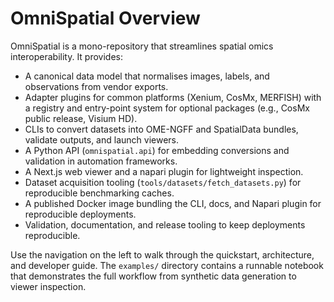# OmniSpatial Overview

OmniSpatial is a mono-repository that streamlines spatial omics interoperability. It provides:

- A canonical data model that normalises images, labels, and observations from vendor exports.
- Adapter plugins for common platforms (Xenium, CosMx, MERFISH) with a registry and entry-point system for optional packages (e.g., CosMx public release, Visium HD).
- CLIs to convert datasets into OME-NGFF and SpatialData bundles, validate outputs, and launch viewers.
- A Python API (`omnispatial.api`) for embedding conversions and validation in automation frameworks.
- A Next.js web viewer and a napari plugin for lightweight inspection.
- Dataset acquisition tooling (`tools/datasets/fetch_datasets.py`) for reproducible benchmarking caches.
- A published Docker image bundling the CLI, docs, and Napari plugin for reproducible deployments.
- Validation, documentation, and release tooling to keep deployments reproducible.

Use the navigation on the left to walk through the quickstart, architecture, and developer guide. The `examples/` directory contains a runnable notebook that demonstrates the full workflow from synthetic data generation to viewer inspection.
